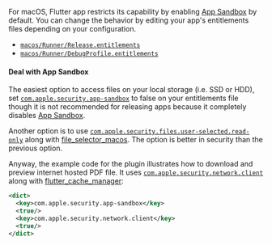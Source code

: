 For macOS, Flutter app restricts its capability by enabling [App Sandbox](https://developer.apple.com/documentation/security/app_sandbox) by default. You can change the behavior by editing your app's entitlements files depending on your configuration.

- [`macos/Runner/Release.entitlements`](https://github.com/espresso3389/pdfrx/blob/master/packages/pdfrx/example/viewer/macos/Runner/Release.entitlements)
- [`macos/Runner/DebugProfile.entitlements`](https://github.com/espresso3389/pdfrx/blob/master/packages/pdfrx/example/viewer/macos/Runner/DebugProfile.entitlements)

#### Deal with App Sandbox

The easiest option to access files on your local storage (i.e. SSD or HDD), set [`com.apple.security.app-sandbox`](https://developer.apple.com/documentation/bundleresources/entitlements/com_apple_security_app-sandbox) to false on your entitlements file though it is not recommended for releasing apps because it completely disables [App Sandbox](https://developer.apple.com/documentation/security/app_sandbox).

Another option is to use [`com.apple.security.files.user-selected.read-only`](https://developer.apple.com/documentation/bundleresources/entitlements/com_apple_security_files_user-selected_read-only) along with [file_selector_macos](https://pub.dev/packages/file_selector_macos). The option is better in security than the previous option.

Anyway, the example code for the plugin illustrates how to download and preview internet hosted PDF file. It uses
[`com.apple.security.network.client`](https://developer.apple.com/documentation/bundleresources/entitlements/com_apple_security_network_client) along with [flutter_cache_manager](https://pub.dev/packages/flutter_cache_manager):

```xml
<dict>
  <key>com.apple.security.app-sandbox</key>
  <true/>
  <key>com.apple.security.network.client</key>
  <true/>
</dict>
```